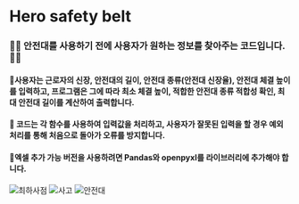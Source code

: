 # Hero safety belt 


### 👷‍♀️ 안전대를 사용하기 전에 사용자가 원하는 정보를 찾아주는 코드입니다. 👷‍♀️
#### 🚨사용자는 근로자의 신장, 안전대의 길이, 안전대 종류(안전대 신장율), 안전대 체결 높이를 입력하고, 프로그램은 그에 따라 최소 체결 높이, 적합한 안전대 종류 적합성 확인, 최대 안전대 길이를 계산하여 출력합니다. 

#### 🚨 코드는 각 함수를 사용하여 입력값을 처리하고, 사용자가 잘못된 입력을 할 경우 예외 처리를 통해 처음으로 돌아가 오류를 방지합니다.

#### 🚨엑셀 추가 가능 버전을 사용하려면 Pandas와 openpyxl를 라이브러리에 추가해야 합니다. 

![최하사점](https://github.com/user-attachments/assets/5b98cb95-ed48-47be-8015-75264ef5ccf9)
![사고](https://github.com/user-attachments/assets/7275b808-a563-4464-9274-1e591dd4eb58)
![안전대](https://github.com/user-attachments/assets/9d64dc80-394e-4925-8504-9e6039626adc)
